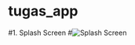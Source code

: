 # tugas_app

#1. Splash Screen
#![Splash Screen](https://user-images.githubusercontent.com/92620974/233152726-de6574f5-a5a8-407d-bb1c-96bb84bfae2d.png)
